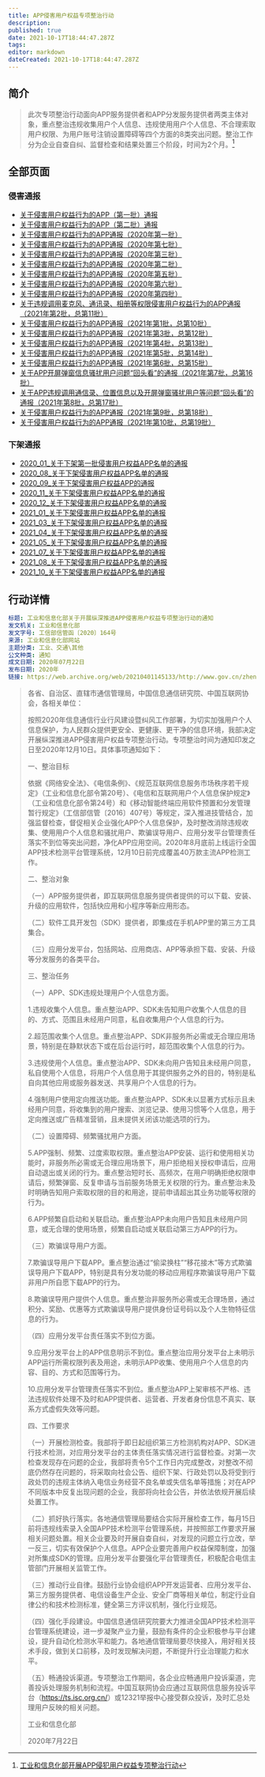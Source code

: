 ```yaml
---
title: APP侵害用户权益专项整治行动
description: 
published: true
date: 2021-10-17T18:44:47.287Z
tags: 
editor: markdown
dateCreated: 2021-10-17T18:44:47.287Z
---
```


## 简介

> 此次专项整治行动面向APP服务提供者和APP分发服务提供者两类主体对象，重点整治违规收集用户个人信息、违规使用用户个人信息、不合理索取用户权限、为用户账号注销设置障碍等四个方面的8类突出问题。整治工作分为企业自查自纠、监督检查和结果处置三个阶段，时间为2个月。[^013]

[^013]: [工业和信息化部开展APP侵犯用户权益专项整治行动](https://web.archive.org/web/20211017110133/https://wap.miit.gov.cn/gyhxxhb/jgsj/xxtxglj/APPqhyhqyzxzzxd/gzdt/art/2019/art_06bc577acc244136a7b15f3266684a90.html)

## 全部页面

### 侵害通报

+ [关于侵害用户权益行为的APP（第一批）通报](../punish/APP侵害用户权益专项整治行动/侵害通报/关于侵害用户权益行为的APP（第一批）通报)
+ [关于侵害用户权益行为的APP（第二批）通报](../punish/APP侵害用户权益专项整治行动/侵害通报/关于侵害用户权益行为的APP（第二批）通报)
+ [关于侵害用户权益行为的APP通报（2020年第一批）](../punish/APP侵害用户权益专项整治行动/侵害通报/关于侵害用户权益行为的APP通报（2020年第一批）)
+ [关于侵害用户权益行为的APP通报（2020年第七批）](../punish/APP侵害用户权益专项整治行动/侵害通报/关于侵害用户权益行为的APP通报（2020年第七批）)
+ [关于侵害用户权益行为的APP通报（2020年第三批）](../punish/APP侵害用户权益专项整治行动/侵害通报/关于侵害用户权益行为的APP通报（2020年第三批）)
+ [关于侵害用户权益行为的APP通报（2020年第二批）](../punish/APP侵害用户权益专项整治行动/侵害通报/关于侵害用户权益行为的APP通报（2020年第二批）)
+ [关于侵害用户权益行为的APP通报（2020年第五批）](../punish/APP侵害用户权益专项整治行动/侵害通报/关于侵害用户权益行为的APP通报（2020年第五批）)
+ [关于侵害用户权益行为的APP通报（2020年第六批）](../punish/APP侵害用户权益专项整治行动/侵害通报/关于侵害用户权益行为的APP通报（2020年第六批）)
+ [关于侵害用户权益行为的APP通报（2020年第四批）](../punish/APP侵害用户权益专项整治行动/侵害通报/关于侵害用户权益行为的APP通报（2020年第四批）)
+ [关于违规调用麦克风、通讯录、相册等权限侵害用户权益行为的APP通报（2021年第2批，总第11批）](../punish/APP侵害用户权益专项整治行动/侵害通报/关于违规调用麦克风、通讯录、相册等权限侵害用户权益行为的APP通报（2021年第2批，总第11批）)
+ [关于侵害用户权益行为的APP通报（2021年第1批，总第10批）](../punish/APP侵害用户权益专项整治行动/侵害通报/关于侵害用户权益行为的APP通报（2021年第1批，总第10批）)
+ [关于侵害用户权益行为的APP通报（2021年第3批，总第12批）](../punish/APP侵害用户权益专项整治行动/侵害通报/关于侵害用户权益行为的APP通报（2021年第3批，总第12批）)
+ [关于侵害用户权益行为的APP通报（2021年第4批，总第13批）](../punish/APP侵害用户权益专项整治行动/侵害通报/关于侵害用户权益行为的APP通报（2021年第4批，总第13批）)
+ [关于侵害用户权益行为的APP通报（2021年第5批，总第14批）](../punish/APP侵害用户权益专项整治行动/侵害通报/关于侵害用户权益行为的APP通报（2021年第5批，总第14批）)
+ [关于侵害用户权益行为的APP通报（2021年第6批，总第15批）](../punish/APP侵害用户权益专项整治行动/侵害通报/关于侵害用户权益行为的APP通报（2021年第6批，总第15批）)
+ [关于APP开屏弹窗信息骚扰用户问题“回头看”的通报（2021年第7批，总第16批）](../punish/APP侵害用户权益专项整治行动/侵害通报/关于APP开屏弹窗信息骚扰用户问题“回头看”的通报（2021年第7批，总第16批）)
+ [关于APP违规调用通信录、位置信息以及开屏弹窗骚扰用户等问题“回头看”的通报（2021年第8批，总第17批）](../punish/APP侵害用户权益专项整治行动/侵害通报/关于APP违规调用通信录、位置信息以及开屏弹窗骚扰用户等问题“回头看”的通报（2021年第8批，总第17批）)
+ [关于侵害用户权益行为的APP通报（2021年第9批，总第18批）](../punish/APP侵害用户权益专项整治行动/侵害通报/关于侵害用户权益行为的APP通报（2021年第9批，总第18批）)
+ [关于侵害用户权益行为的APP通报（2021年第10批，总第19批）](../punish/APP侵害用户权益专项整治行动/侵害通报/关于侵害用户权益行为的APP通报（2021年第10批，总第19批）)

### 下架通报

+ [2020\_01\_关于下架第一批侵害用户权益APP名单的通报](../punish/APP侵害用户权益专项整治行动/下架通报/2020_01_关于下架第一批侵害用户权益APP名单的通报)
+ [2020\_08\_关于下架侵害用户权益APP名单的通报](../punish/APP侵害用户权益专项整治行动/下架通报/2020_08_关于下架侵害用户权益APP名单的通报)
+ [2020\_09\_关于下架侵害用户权益APP的通报](../punish/APP侵害用户权益专项整治行动/下架通报/2020_09_关于下架侵害用户权益APP的通报)
+ [2020\_11\_关于下架侵害用户权益APP名单的通报](../punish/APP侵害用户权益专项整治行动/下架通报/2020_11_关于下架侵害用户权益APP名单的通报)
+ [2020\_12\_关于下架侵害用户权益APP名单的通报](../punish/APP侵害用户权益专项整治行动/下架通报/2020_12_关于下架侵害用户权益APP名单的通报)
+ [2021\_01\_关于下架侵害用户权益APP名单的通报](../punish/APP侵害用户权益专项整治行动/下架通报/2021_01_关于下架侵害用户权益APP名单的通报)
+ [2021\_03\_关于下架侵害用户权益APP名单的通报](../punish/APP侵害用户权益专项整治行动/下架通报/2021_03_关于下架侵害用户权益APP名单的通报)
+ [2021\_04\_关于下架侵害用户权益APP名单的通报](../punish/APP侵害用户权益专项整治行动/下架通报/2021_04_关于下架侵害用户权益APP名单的通报)
+ [2021\_05\_关于下架侵害用户权益APP名单的通报](../punish/APP侵害用户权益专项整治行动/下架通报/2021_05_关于下架侵害用户权益APP名单的通报)
+ [2021\_07\_关于下架侵害用户权益APP名单的通报](../punish/APP侵害用户权益专项整治行动/下架通报/2021_07_关于下架侵害用户权益APP名单的通报)
+ [2021\_08\_关于下架侵害用户权益APP名单的通报](../punish/APP侵害用户权益专项整治行动/下架通报/2021_08_关于下架侵害用户权益APP名单的通报)
+ [2021\_10\_关于下架侵害用户权益APP名单的通报](../punish/APP侵害用户权益专项整治行动/下架通报/2021_10_关于下架侵害用户权益APP名单的通报)

## 行动详情

```YAML
标题: 工业和信息化部关于开展纵深推进APP侵害用户权益专项整治行动的通知
发文机关: 工业和信息化部
发文字号: 工信部信管函〔2020〕164号
来源: 工业和信息化部网站
主题分类: 工业、交通\其他
公文种类: 通知
成文日期: 2020年07月22日
发布日期: 2020年
链接: https://web.archive.org/web/20210401145133/http://www.gov.cn/zhengce/zhengceku/2020-08/02/content_5531975.htm
```

> 各省、自治区、直辖市通信管理局，中国信息通信研究院、中国互联网协会，各相关单位：
>
> 按照2020年信息通信行业行风建设暨纠风工作部署，为切实加强用户个人信息保护，为人民群众提供更安全、更健康、更干净的信息环境，我部决定开展纵深推进APP侵害用户权益专项整治行动。专项整治时间为通知印发之日至2020年12月10日。具体事项通知如下：
>
> 一、整治目标
>
> 依据《网络安全法》、《电信条例》、《规范互联网信息服务市场秩序若干规定》（工业和信息化部令第20号）、《电信和互联网用户个人信息保护规定》（工业和信息化部令第24号）和《移动智能终端应用软件预置和分发管理暂行规定》（工信部信管〔2016〕407号）等规定，深入推进技管结合，加强监督检查，督促相关企业强化APP个人信息保护，及时整改消除违规收集、使用用户个人信息和骚扰用户、欺骗误导用户、应用分发平台管理责任落实不到位等突出问题，净化APP应用空间。2020年8月底前上线运行全国APP技术检测平台管理系统，12月10日前完成覆盖40万款主流APP检测工作。
>
> 二、整治对象
>
> （一）APP服务提供者，即互联网信息服务提供者提供的可以下载、安装、升级的应用软件，包括快应用和小程序等新应用形态。
>
> （二）软件工具开发包（SDK）提供者，即集成在手机APP里的第三方工具集合。
>
> （三）应用分发平台，包括网站、应用商店、APP等承担下载、安装、升级等分发服务的各类平台。
>
> 三、整治任务
>
> （一）APP、SDK违规处理用户个人信息方面。
>
> 1.违规收集个人信息。重点整治APP、SDK未告知用户收集个人信息的目的、方式、范围且未经用户同意，私自收集用户个人信息的行为。
>
> 2.超范围收集个人信息。重点整治APP、SDK非服务所必需或无合理应用场景，特别是在静默状态下或在后台运行时，超范围收集个人信息的行为。
>
> 3.违规使用个人信息。重点整治APP、SDK未向用户告知且未经用户同意，私自使用个人信息，将用户个人信息用于其提供服务之外的目的，特别是私自向其他应用或服务器发送、共享用户个人信息的行为。
>
> 4.强制用户使用定向推送功能。重点整治APP、SDK未以显著方式标示且未经用户同意，将收集到的用户搜索、浏览记录、使用习惯等个人信息，用于定向推送或广告精准营销，且未提供关闭该功能选项的行为。
>
> （二）设置障碍、频繁骚扰用户方面。
>
> 5.APP强制、频繁、过度索取权限。重点整治APP安装、运行和使用相关功能时，非服务所必需或无合理应用场景下，用户拒绝相关授权申请后，应用自动退出或关闭的行为。重点整治短时长、高频次，在用户明确拒绝权限申请后，频繁弹窗、反复申请与当前服务场景无关权限的行为。重点整治未及时明确告知用户索取权限的目的和用途，提前申请超出其业务功能等权限的行为。
>
> 6.APP频繁自启动和关联启动。重点整治APP未向用户告知且未经用户同意，或无合理的使用场景，频繁自启动或关联启动第三方APP的行为。
>
> （三）欺骗误导用户方面。
>
> 7.欺骗误导用户下载APP。重点整治通过“偷梁换柱”“移花接木”等方式欺骗误导用户下载APP，特别是具有分发功能的移动应用程序欺骗误导用户下载非用户所自愿下载APP的行为。
>
> 8.欺骗误导用户提供个人信息。重点整治非服务所必需或无合理场景，通过积分、奖励、优惠等方式欺骗误导用户提供身份证号码以及个人生物特征信息的行为。
>
> （四）应用分发平台责任落实不到位方面。
>
> 9.应用分发平台上的APP信息明示不到位。重点整治应用分发平台上未明示APP运行所需权限列表及用途，未明示APP收集、使用用户个人信息的内容、目的、方式和范围等行为。
>
> 10.应用分发平台管理责任落实不到位。重点整治APP上架审核不严格、违法违规软件处理不及时和APP提供者、运营者、开发者身份信息不真实、联系方式虚假失效等问题。
>
> 四、工作要求
>
> （一）开展检测检查。我部将于即日起组织第三方检测机构对APP、SDK进行技术检测，对应用分发平台的主体责任落实情况进行监督检查。对第一次检查发现存在问题的企业，我部将责令5个工作日内完成整改，对整改不彻底仍然存在问题的，将采取向社会公告、组织下架、行政处罚以及将受到行政处罚的违规主体纳入电信业务经营不良名单或失信名单等措施；对在APP不同版本中反复出现问题的企业，我部将向社会公告，并依法依规开展后续处置工作。
>
> （二）抓好执行落实。各地通信管理局要结合实际开展检查工作，每月15日前将违规线索录入全国APP技术检测平台管理系统，并按照部工作要求开展相关问题处置。相关企业要及时开展自查自纠，对发现的问题立行立改，举一反三，切实有效保护个人信息。APP企业要完善用户权益保障制度，加强对所集成SDK的管理。应用分发平台要强化平台管理责任，积极配合电信主管部门开展相关监管工作。
>
> （三）推动行业自律。鼓励行业协会组织APP开发运营者、应用分发平台、第三方服务提供者、电信设备生产企业、安全厂商等相关单位，制定行业自律公约和技术检测标准，健全第三方评议机制，强化行业规范。
>
> （四）强化手段建设。中国信息通信研究院要大力推进全国APP技术检测平台管理系统建设，进一步凝聚产业力量，鼓励有条件的企业积极参与平台建设，提升自动化检测水平和能力。各地通信管理局要尽快接入，用好相关技术手段，做到关口前移，及时发现解决问题，不断提升行业治理能力和水平。
>
> （五）畅通投诉渠道。专项整治工作期间，各企业应畅通用户投诉渠道，完善投诉处理服务机制和流程。中国互联网协会应通过互联网信息服务投诉平台（<https://ts.isc.org.cn/>）或12321举报中心接受群众投诉，及时汇总处理用户反映的相关问题。
>
> 工业和信息化部
>
> 2020年7月22日
